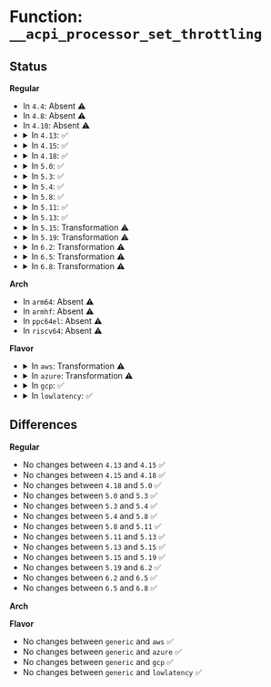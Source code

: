 # Function: <code>__acpi_processor_set_throttling</code>

## Status
<b>Regular</b>
<ul>
<li>
In <code>4.4</code>: Absent ⚠️
</li>
<li>
In <code>4.8</code>: Absent ⚠️
</li>
<li>
In <code>4.10</code>: Absent ⚠️
</li>
<li>
<details>
<summary>In <code>4.13</code>: ✅</summary>

```c
int __acpi_processor_set_throttling(struct acpi_processor *pr, int state, bool force, bool direct);
```

**Collision:** Unique Static

**Inline:** No

**Transformation:** False

**Instances:**

```
In drivers/acpi/processor_throttling.c (ffffffff815316a0)
Location: drivers/acpi/processor_throttling.c:1086
Inline: False
Direct callers:
  - drivers/acpi/processor_throttling.c:acpi_processor_get_throttling_info
  - drivers/acpi/processor_throttling.c:acpi_processor_get_throttling_ptc
  - drivers/acpi/processor_throttling.c:acpi_processor_reevaluate_tstate
  - drivers/acpi/processor_throttling.c:acpi_processor_tstate_has_changed
```
**Symbols:**

```
ffffffff815316a0-ffffffff815318e0: __acpi_processor_set_throttling (STB_LOCAL)
```
</details>
</li>
<li>
<details>
<summary>In <code>4.15</code>: ✅</summary>

```c
int __acpi_processor_set_throttling(struct acpi_processor *pr, int state, bool force, bool direct);
```

**Collision:** Unique Static

**Inline:** No

**Transformation:** False

**Instances:**

```
In drivers/acpi/processor_throttling.c (ffffffff815926f0)
Location: drivers/acpi/processor_throttling.c:1086
Inline: False
Direct callers:
  - drivers/acpi/processor_throttling.c:acpi_processor_get_throttling_info
  - drivers/acpi/processor_throttling.c:acpi_processor_get_throttling_ptc
  - drivers/acpi/processor_throttling.c:acpi_processor_reevaluate_tstate
  - drivers/acpi/processor_throttling.c:acpi_processor_tstate_has_changed
```
**Symbols:**

```
ffffffff815926f0-ffffffff81592971: __acpi_processor_set_throttling (STB_LOCAL)
```
</details>
</li>
<li>
<details>
<summary>In <code>4.18</code>: ✅</summary>

```c
int __acpi_processor_set_throttling(struct acpi_processor *pr, int state, bool force, bool direct);
```

**Collision:** Unique Static

**Inline:** No

**Transformation:** False

**Instances:**

```
In drivers/acpi/processor_throttling.c (ffffffff815c9c50)
Location: drivers/acpi/processor_throttling.c:1087
Inline: False
Direct callers:
  - drivers/acpi/processor_throttling.c:acpi_processor_get_throttling_info
  - drivers/acpi/processor_throttling.c:acpi_processor_get_throttling_ptc
  - drivers/acpi/processor_throttling.c:acpi_processor_reevaluate_tstate
  - drivers/acpi/processor_throttling.c:acpi_processor_tstate_has_changed
```
**Symbols:**

```
ffffffff815c9c50-ffffffff815c9ed1: __acpi_processor_set_throttling (STB_LOCAL)
```
</details>
</li>
<li>
<details>
<summary>In <code>5.0</code>: ✅</summary>

```c
int __acpi_processor_set_throttling(struct acpi_processor *pr, int state, bool force, bool direct);
```

**Collision:** Unique Static

**Inline:** No

**Transformation:** False

**Instances:**

```
In drivers/acpi/processor_throttling.c (ffffffff815e3230)
Location: drivers/acpi/processor_throttling.c:1087
Inline: False
Direct callers:
  - drivers/acpi/processor_throttling.c:acpi_processor_get_throttling_info
  - drivers/acpi/processor_throttling.c:acpi_processor_get_throttling_ptc
  - drivers/acpi/processor_throttling.c:acpi_processor_reevaluate_tstate
  - drivers/acpi/processor_throttling.c:acpi_processor_tstate_has_changed
```
**Symbols:**

```
ffffffff815e3230-ffffffff815e34b1: __acpi_processor_set_throttling (STB_LOCAL)
```
</details>
</li>
<li>
<details>
<summary>In <code>5.3</code>: ✅</summary>

```c
int __acpi_processor_set_throttling(struct acpi_processor *pr, int state, bool force, bool direct);
```

**Collision:** Unique Static

**Inline:** No

**Transformation:** False

**Instances:**

```
In drivers/acpi/processor_throttling.c (ffffffff81614de0)
Location: drivers/acpi/processor_throttling.c:1074
Inline: False
Direct callers:
  - drivers/acpi/processor_throttling.c:acpi_processor_get_throttling_info
  - drivers/acpi/processor_throttling.c:acpi_processor_get_throttling_ptc
  - drivers/acpi/processor_throttling.c:acpi_processor_reevaluate_tstate
  - drivers/acpi/processor_throttling.c:acpi_processor_tstate_has_changed
```
**Symbols:**

```
ffffffff81614de0-ffffffff8161504d: __acpi_processor_set_throttling (STB_LOCAL)
```
</details>
</li>
<li>
<details>
<summary>In <code>5.4</code>: ✅</summary>

```c
int __acpi_processor_set_throttling(struct acpi_processor *pr, int state, bool force, bool direct);
```

**Collision:** Unique Static

**Inline:** No

**Transformation:** False

**Instances:**

```
In drivers/acpi/processor_throttling.c (ffffffff816362d0)
Location: drivers/acpi/processor_throttling.c:1074
Inline: False
Direct callers:
  - drivers/acpi/processor_throttling.c:acpi_processor_get_throttling_info
  - drivers/acpi/processor_throttling.c:acpi_processor_get_throttling_ptc
  - drivers/acpi/processor_throttling.c:acpi_processor_reevaluate_tstate
  - drivers/acpi/processor_throttling.c:acpi_processor_tstate_has_changed
```
**Symbols:**

```
ffffffff816362d0-ffffffff8163653d: __acpi_processor_set_throttling (STB_LOCAL)
```
</details>
</li>
<li>
<details>
<summary>In <code>5.8</code>: ✅</summary>

```c
int __acpi_processor_set_throttling(struct acpi_processor *pr, int state, bool force, bool direct);
```

**Collision:** Unique Static

**Inline:** No

**Transformation:** False

**Instances:**

```
In drivers/acpi/processor_throttling.c (ffffffff816e3430)
Location: drivers/acpi/processor_throttling.c:1067
Inline: False
Direct callers:
  - drivers/acpi/processor_throttling.c:acpi_processor_get_throttling_info
  - drivers/acpi/processor_throttling.c:acpi_processor_get_throttling_ptc
  - drivers/acpi/processor_throttling.c:acpi_processor_reevaluate_tstate
  - drivers/acpi/processor_throttling.c:acpi_processor_tstate_has_changed
```
**Symbols:**

```
ffffffff816e3430-ffffffff816e3730: __acpi_processor_set_throttling (STB_LOCAL)
```
</details>
</li>
<li>
<details>
<summary>In <code>5.11</code>: ✅</summary>

```c
int __acpi_processor_set_throttling(struct acpi_processor *pr, int state, bool force, bool direct);
```

**Collision:** Unique Static

**Inline:** No

**Transformation:** False

**Instances:**

```
In drivers/acpi/processor_throttling.c (ffffffff81701090)
Location: drivers/acpi/processor_throttling.c:1066
Inline: False
Direct callers:
  - drivers/acpi/processor_throttling.c:acpi_processor_get_throttling_info
  - drivers/acpi/processor_throttling.c:acpi_processor_get_throttling_ptc
  - drivers/acpi/processor_throttling.c:acpi_processor_reevaluate_tstate
  - drivers/acpi/processor_throttling.c:acpi_processor_tstate_has_changed
```
**Symbols:**

```
ffffffff81701090-ffffffff81701390: __acpi_processor_set_throttling (STB_LOCAL)
```
</details>
</li>
<li>
<details>
<summary>In <code>5.13</code>: ✅</summary>

```c
int __acpi_processor_set_throttling(struct acpi_processor *pr, int state, bool force, bool direct);
```

**Collision:** Unique Static

**Inline:** No

**Transformation:** False

**Instances:**

```
In drivers/acpi/processor_throttling.c (ffffffff816e2810)
Location: drivers/acpi/processor_throttling.c:1063
Inline: False
Direct callers:
  - drivers/acpi/processor_throttling.c:acpi_processor_get_throttling_info
  - drivers/acpi/processor_throttling.c:acpi_processor_get_throttling_ptc
  - drivers/acpi/processor_throttling.c:acpi_processor_reevaluate_tstate
  - drivers/acpi/processor_throttling.c:acpi_processor_tstate_has_changed
```
**Symbols:**

```
ffffffff816e2810-ffffffff816e2b48: __acpi_processor_set_throttling (STB_LOCAL)
```
</details>
</li>
<li>
<details>
<summary>In <code>5.15</code>: Transformation ⚠️</summary>

```c
int __acpi_processor_set_throttling(struct acpi_processor *pr, int state, bool force, bool direct);
```

**Collision:** Unique Static

**Inline:** No

**Transformation:** True

**Instances:**

```
In drivers/acpi/processor_throttling.c (0)
Location: drivers/acpi/processor_throttling.c:1053
Inline: False
Direct callers:
  - drivers/acpi/processor_throttling.c:acpi_processor_get_throttling_info
  - drivers/acpi/processor_throttling.c:acpi_processor_get_throttling_ptc
  - drivers/acpi/processor_throttling.c:acpi_processor_reevaluate_tstate
  - drivers/acpi/processor_throttling.c:acpi_processor_tstate_has_changed
```
**Symbols:**

```
ffffffff8175b450-ffffffff8175b7c3: __acpi_processor_set_throttling (STB_LOCAL)
ffffffff81cf162f-ffffffff81cf166a: __acpi_processor_set_throttling.cold (STB_LOCAL)
```
</details>
</li>
<li>
<details>
<summary>In <code>5.19</code>: Transformation ⚠️</summary>

```c
int __acpi_processor_set_throttling(struct acpi_processor *pr, int state, bool force, bool direct);
```

**Collision:** Unique Static

**Inline:** No

**Transformation:** True

**Instances:**

```
In drivers/acpi/processor_throttling.c (0)
Location: drivers/acpi/processor_throttling.c:1053
Inline: False
Direct callers:
  - drivers/acpi/processor_throttling.c:acpi_processor_get_throttling_info
  - drivers/acpi/processor_throttling.c:acpi_processor_get_throttling_ptc
  - drivers/acpi/processor_throttling.c:acpi_processor_reevaluate_tstate
  - drivers/acpi/processor_throttling.c:acpi_processor_tstate_has_changed
```
**Symbols:**

```
ffffffff8188ed00-ffffffff8188f0ab: __acpi_processor_set_throttling (STB_LOCAL)
ffffffff81eb967d-ffffffff81eb96b8: __acpi_processor_set_throttling.cold (STB_LOCAL)
```
</details>
</li>
<li>
<details>
<summary>In <code>6.2</code>: Transformation ⚠️</summary>

```c
int __acpi_processor_set_throttling(struct acpi_processor *pr, int state, bool force, bool direct);
```

**Collision:** Unique Static

**Inline:** No

**Transformation:** True

**Instances:**

```
In drivers/acpi/processor_throttling.c (0)
Location: drivers/acpi/processor_throttling.c:1051
Inline: False
Direct callers:
  - drivers/acpi/processor_throttling.c:acpi_processor_get_throttling_info
  - drivers/acpi/processor_throttling.c:acpi_processor_get_throttling_ptc
  - drivers/acpi/processor_throttling.c:acpi_processor_reevaluate_tstate
  - drivers/acpi/processor_throttling.c:acpi_processor_tstate_has_changed
```
**Symbols:**

```
ffffffff819d6940-ffffffff819d6cbd: __acpi_processor_set_throttling (STB_LOCAL)
ffffffff82092764-ffffffff8209279d: __acpi_processor_set_throttling.cold (STB_LOCAL)
```
</details>
</li>
<li>
<details>
<summary>In <code>6.5</code>: Transformation ⚠️</summary>

```c
int __acpi_processor_set_throttling(struct acpi_processor *pr, int state, bool force, bool direct);
```

**Collision:** Unique Static

**Inline:** No

**Transformation:** True

**Instances:**

```
In drivers/acpi/processor_throttling.c (0)
Location: drivers/acpi/processor_throttling.c:1051
Inline: False
Direct callers:
  - drivers/acpi/processor_throttling.c:acpi_processor_get_throttling_info
  - drivers/acpi/processor_throttling.c:acpi_processor_get_throttling_ptc
  - drivers/acpi/processor_throttling.c:acpi_processor_reevaluate_tstate
  - drivers/acpi/processor_throttling.c:acpi_processor_tstate_has_changed
```
**Symbols:**

```
ffffffff81a1e300-ffffffff81a1e67d: __acpi_processor_set_throttling (STB_LOCAL)
ffffffff821130ae-ffffffff821130e7: __acpi_processor_set_throttling.cold (STB_LOCAL)
```
</details>
</li>
<li>
<details>
<summary>In <code>6.8</code>: Transformation ⚠️</summary>

```c
int __acpi_processor_set_throttling(struct acpi_processor *pr, int state, bool force, bool direct);
```

**Collision:** Unique Static

**Inline:** No

**Transformation:** True

**Instances:**

```
In drivers/acpi/processor_throttling.c (0)
Location: drivers/acpi/processor_throttling.c:1051
Inline: False
Direct callers:
  - drivers/acpi/processor_throttling.c:acpi_processor_get_throttling_info
  - drivers/acpi/processor_throttling.c:acpi_processor_get_throttling_ptc
  - drivers/acpi/processor_throttling.c:acpi_processor_reevaluate_tstate
  - drivers/acpi/processor_throttling.c:acpi_processor_tstate_has_changed
```
**Symbols:**

```
ffffffff81a69610-ffffffff81a6999f: __acpi_processor_set_throttling (STB_LOCAL)
ffffffff821f0e02-ffffffff821f0e3b: __acpi_processor_set_throttling.cold (STB_LOCAL)
```
</details>
</li>
</ul>
<b>Arch</b>
<ul>
<li>
In <code>arm64</code>: Absent ⚠️
</li>
<li>
In <code>armhf</code>: Absent ⚠️
</li>
<li>
In <code>ppc64el</code>: Absent ⚠️
</li>
<li>
In <code>riscv64</code>: Absent ⚠️
</li>
</ul>
<b>Flavor</b>
<ul>
<li>
<details>
<summary>In <code>aws</code>: Transformation ⚠️</summary>

```c
int __acpi_processor_set_throttling(struct acpi_processor *pr, int state, bool force, bool direct);
```

**Collision:** Unique Static

**Inline:** No

**Transformation:** True

**Instances:**

```
In drivers/acpi/processor_throttling.c (0)
Location: drivers/acpi/processor_throttling.c:1074
Inline: False
Direct callers:
  - drivers/acpi/processor_throttling.c:acpi_processor_get_throttling_info
  - drivers/acpi/processor_throttling.c:acpi_processor_get_throttling_ptc
  - drivers/acpi/processor_throttling.c:acpi_processor_reevaluate_tstate
  - drivers/acpi/processor_throttling.c:acpi_processor_tstate_has_changed
```
**Symbols:**

```
ffffffff81605890-ffffffff81605ab1: __acpi_processor_set_throttling (STB_LOCAL)
ffffffff81606659-ffffffff81606683: __acpi_processor_set_throttling.cold (STB_LOCAL)
```
</details>
</li>
<li>
<details>
<summary>In <code>azure</code>: Transformation ⚠️</summary>

```c
int __acpi_processor_set_throttling(struct acpi_processor *pr, int state, bool force, bool direct);
```

**Collision:** Unique Static

**Inline:** No

**Transformation:** True

**Instances:**

```
In drivers/acpi/processor_throttling.c (0)
Location: drivers/acpi/processor_throttling.c:1074
Inline: False
Direct callers:
  - drivers/acpi/processor_throttling.c:acpi_processor_get_throttling_info
  - drivers/acpi/processor_throttling.c:acpi_processor_get_throttling_ptc
  - drivers/acpi/processor_throttling.c:acpi_processor_reevaluate_tstate
  - drivers/acpi/processor_throttling.c:acpi_processor_tstate_has_changed
```
**Symbols:**

```
ffffffff815f09e0-ffffffff815f0c01: __acpi_processor_set_throttling (STB_LOCAL)
ffffffff815f1729-ffffffff815f1753: __acpi_processor_set_throttling.cold (STB_LOCAL)
```
</details>
</li>
<li>
<details>
<summary>In <code>gcp</code>: ✅</summary>

```c
int __acpi_processor_set_throttling(struct acpi_processor *pr, int state, bool force, bool direct);
```

**Collision:** Unique Static

**Inline:** No

**Transformation:** False

**Instances:**

```
In drivers/acpi/processor_throttling.c (ffffffff8162a5b0)
Location: drivers/acpi/processor_throttling.c:1074
Inline: False
Direct callers:
  - drivers/acpi/processor_throttling.c:acpi_processor_get_throttling_info
  - drivers/acpi/processor_throttling.c:acpi_processor_get_throttling_ptc
  - drivers/acpi/processor_throttling.c:acpi_processor_reevaluate_tstate
  - drivers/acpi/processor_throttling.c:acpi_processor_tstate_has_changed
```
**Symbols:**

```
ffffffff8162a5b0-ffffffff8162a81d: __acpi_processor_set_throttling (STB_LOCAL)
```
</details>
</li>
<li>
<details>
<summary>In <code>lowlatency</code>: ✅</summary>

```c
int __acpi_processor_set_throttling(struct acpi_processor *pr, int state, bool force, bool direct);
```

**Collision:** Unique Static

**Inline:** No

**Transformation:** False

**Instances:**

```
In drivers/acpi/processor_throttling.c (ffffffff81644450)
Location: drivers/acpi/processor_throttling.c:1074
Inline: False
Direct callers:
  - drivers/acpi/processor_throttling.c:acpi_processor_get_throttling_info
  - drivers/acpi/processor_throttling.c:acpi_processor_get_throttling_ptc
  - drivers/acpi/processor_throttling.c:acpi_processor_reevaluate_tstate
  - drivers/acpi/processor_throttling.c:acpi_processor_tstate_has_changed
```
**Symbols:**

```
ffffffff81644450-ffffffff816446bd: __acpi_processor_set_throttling (STB_LOCAL)
```
</details>
</li>
</ul>

## Differences
<b>Regular</b>
<ul>
<li>
No changes between <code>4.13</code> and <code>4.15</code> ✅
</li>
<li>
No changes between <code>4.15</code> and <code>4.18</code> ✅
</li>
<li>
No changes between <code>4.18</code> and <code>5.0</code> ✅
</li>
<li>
No changes between <code>5.0</code> and <code>5.3</code> ✅
</li>
<li>
No changes between <code>5.3</code> and <code>5.4</code> ✅
</li>
<li>
No changes between <code>5.4</code> and <code>5.8</code> ✅
</li>
<li>
No changes between <code>5.8</code> and <code>5.11</code> ✅
</li>
<li>
No changes between <code>5.11</code> and <code>5.13</code> ✅
</li>
<li>
No changes between <code>5.13</code> and <code>5.15</code> ✅
</li>
<li>
No changes between <code>5.15</code> and <code>5.19</code> ✅
</li>
<li>
No changes between <code>5.19</code> and <code>6.2</code> ✅
</li>
<li>
No changes between <code>6.2</code> and <code>6.5</code> ✅
</li>
<li>
No changes between <code>6.5</code> and <code>6.8</code> ✅
</li>
</ul>
<b>Arch</b>
<ul>
</ul>
<b>Flavor</b>
<ul>
<li>
No changes between <code>generic</code> and <code>aws</code> ✅
</li>
<li>
No changes between <code>generic</code> and <code>azure</code> ✅
</li>
<li>
No changes between <code>generic</code> and <code>gcp</code> ✅
</li>
<li>
No changes between <code>generic</code> and <code>lowlatency</code> ✅
</li>
</ul>
